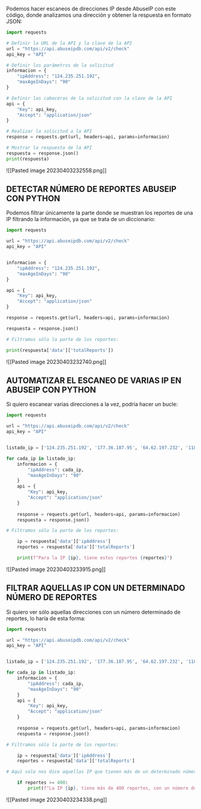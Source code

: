 Podemos hacer escaneos de direcciones IP desde AbuseIP con este código, donde analizamos una dirección y obtener la respuesta en formato JSON:
```python
import requests

# Definir la URL de la API y la clave de la API
url = "https://api.abuseipdb.com/api/v2/check"
api_key = "API"

# Definir los parámetros de la solicitud
informacion = {
    "ipAddress": "124.235.251.192",
    "maxAgeInDays": "90"
}

# Definir las cabeceras de la solicitud con la clave de la API
api = {
    "Key": api_key,
    "Accept": "application/json"
}

# Realizar la solicitud a la API
response = requests.get(url, headers=api, params=informacion)

# Mostrar la respuesta de la API
respuesta = response.json()
print(respuesta)
```
![[Pasted image 20230403232558.png]]
## DETECTAR NÚMERO DE REPORTES ABUSEIP CON PYTHON
Podemos filtrar únicamente la parte donde se muestran los reportes de una IP filtrando la información, ya que se trata de un diccionario:
```python
import requests

url = "https://api.abuseipdb.com/api/v2/check"
api_key = "API"


informacion = {
    "ipAddress": "124.235.251.192",
    "maxAgeInDays": "90"
}

api = {
    "Key": api_key,
    "Accept": "application/json"
}

response = requests.get(url, headers=api, params=informacion)

respuesta = response.json()

# Filtramos sólo la parte de los reportes:

print(respuesta['data']['totalReports'])
```
![[Pasted image 20230403232740.png]]
## AUTOMATIZAR EL ESCANEO DE VARIAS IP EN ABUSEIP CON PYTHON
Si quiero escanear varias direcciones a la vez, podría hacer un bucle:
```python
import requests

url = "https://api.abuseipdb.com/api/v2/check"
api_key = "API"


listado_ip = ['124.235.251.192', '177.36.187.95', '64.62.197.232', '118.201.79.222']

for cada_ip in listado_ip:
    informacion = {
        "ipAddress": cada_ip,
        "maxAgeInDays": "90"
    }
    api = {
        "Key": api_key,
        "Accept": "application/json"
    }
    
    response = requests.get(url, headers=api, params=informacion)
    respuesta = response.json()

# Filtramos sólo la parte de los reportes:

    ip = respuesta['data']['ipAddress']
    reportes = respuesta['data']['totalReports']

    print(f"Para la IP {ip}, tiene estos reportes {reportes}")
```
![[Pasted image 20230403233915.png]]
## FILTRAR AQUELLAS IP CON UN DETERMINADO NÚMERO DE REPORTES
Si quiero ver sólo aquellas direcciones con un número determinado de reportes, lo haría de esta forma:
```python
import requests

url = "https://api.abuseipdb.com/api/v2/check"
api_key = "API"


listado_ip = ['124.235.251.192', '177.36.187.95', '64.62.197.232', '118.201.79.222']

for cada_ip in listado_ip:
    informacion = {
        "ipAddress": cada_ip,
        "maxAgeInDays": "90"
    }
    api = {
        "Key": api_key,
        "Accept": "application/json"
    }
    
    response = requests.get(url, headers=api, params=informacion)
    respuesta = response.json()

# Filtramos sólo la parte de los reportes:

    ip = respuesta['data']['ipAddress']
    reportes = respuesta['data']['totalReports']

# Aquí solo nos dice aquellas IP que tienen más de un determinado número de reportes:

    if reportes >= 400:
        print(f"La IP {ip}, tiene más de 400 reportes, con un número de {reportes}")
```
![[Pasted image 20230403234338.png]]